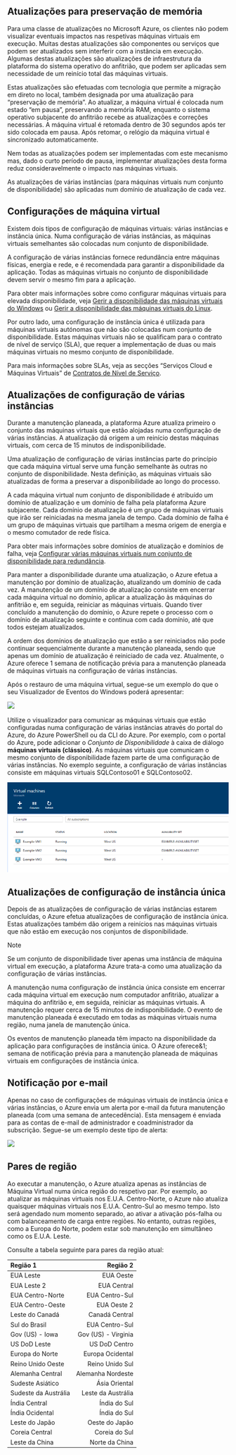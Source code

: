 

## <a name="memory-preserving-updates"></a>Atualizações para preservação de memória
Para uma classe de atualizações no Microsoft Azure, os clientes não podem visualizar eventuais impactos nas respetivas máquinas virtuais em execução. Muitas destas atualizações são componentes ou serviços que podem ser atualizados sem interferir com a instância em execução. Algumas destas atualizações são atualizações de infraestrutura da plataforma do sistema operativo do anfitrião, que podem ser aplicadas sem necessidade de um reinício total das máquinas virtuais.

Estas atualizações são efetuadas com tecnologia que permite a migração em direto no local, também designada por uma atualização para “preservação de memória”. Ao atualizar, a máquina virtual é colocada num estado “em pausa”, preservando a memória RAM, enquanto o sistema operativo subjacente do anfitrião recebe as atualizações e correções necessárias. A máquina virtual é retomada dentro de 30 segundos após ter sido colocada em pausa. Após retomar, o relógio da máquina virtual é sincronizado automaticamente.

Nem todas as atualizações podem ser implementadas com este mecanismo mas, dado o curto período de pausa, implementar atualizações desta forma reduz consideravelmente o impacto nas máquinas virtuais.

As atualizações de várias instâncias (para máquinas virtuais num conjunto de disponibilidade) são aplicadas num domínio de atualização de cada vez.  

## <a name="virtual-machine-configurations"></a>Configurações de máquina virtual
Existem dois tipos de configuração de máquinas virtuais: várias instâncias e instância única. Numa configuração de várias instâncias, as máquinas virtuais semelhantes são colocadas num conjunto de disponibilidade.

A configuração de várias instâncias fornece redundância entre máquinas físicas, energia e rede, e é recomendada para garantir a disponibilidade da aplicação. Todas as máquinas virtuais no conjunto de disponibilidade devem servir o mesmo fim para a aplicação.

Para obter mais informações sobre como configurar máquinas virtuais para elevada disponibilidade, veja [Gerir a disponibilidade das máquinas virtuais do Windows](../articles/virtual-machines/virtual-machines-windows-manage-availability.md?toc=%2fazure%2fvirtual-machines%2fwindows%2ftoc.json) ou [Gerir a disponibilidade das máquinas virtuais do Linux](../articles/virtual-machines/virtual-machines-linux-manage-availability.md?toc=%2fazure%2fvirtual-machines%2flinux%2ftoc.json).

Por outro lado, uma configuração de instância única é utilizada para máquinas virtuais autónomas que não são colocadas num conjunto de disponibilidade. Estas máquinas virtuais não se qualificam para o contrato de nível de serviço (SLA), que requer a implementação de duas ou mais máquinas virtuais no mesmo conjunto de disponibilidade.

Para mais informações sobre SLAs, veja as secções “Serviços Cloud e Máquinas Virtuais” de [Contratos de Nível de Serviço](https://azure.microsoft.com/support/legal/sla/).

## <a name="multi-instance-configuration-updates"></a>Atualizações de configuração de várias instâncias
Durante a manutenção planeada, a plataforma Azure atualiza primeiro o conjunto das máquinas virtuais que estão alojadas numa configuração de várias instâncias. A atualização dá origem a um reinício destas máquinas virtuais, com cerca de 15 minutos de indisponibilidade.

Uma atualização de configuração de várias instâncias parte do princípio que cada máquina virtual serve uma função semelhante às outras no conjunto de disponibilidade. Nesta definição, as máquinas virtuais são atualizadas de forma a preservar a disponibilidade ao longo do processo.

A cada máquina virtual num conjunto de disponibilidade é atribuído um domínio de atualização e um domínio de falha pela plataforma Azure subjacente. Cada domínio de atualização é um grupo de máquinas virtuais que irão ser reiniciadas na mesma janela de tempo. Cada domínio de falha é um grupo de máquinas virtuais que partilham a mesma origem de energia e o mesmo comutador de rede física.


Para obter mais informações sobre domínios de atualização e domínios de falha, veja [Configurar várias máquinas virtuais num conjunto de disponibilidade para redundância](../articles/virtual-machines/virtual-machines-windows-manage-availability.md#configure-multiple-virtual-machines-in-an-availability-set-for-redundancy).

Para manter a disponibilidade durante uma atualização, o Azure efetua a manutenção por domínio de atualização, atualizando um domínio de cada vez. A manutenção de um domínio de atualização consiste em encerrar cada máquina virtual no domínio, aplicar a atualização às máquinas do anfitrião e, em seguida, reiniciar as máquinas virtuais. Quando tiver concluído a manutenção do domínio, o Azure repete o processo com o domínio de atualização seguinte e continua com cada domínio, até que todos estejam atualizados.

A ordem dos domínios de atualização que estão a ser reiniciados não pode continuar sequencialmente durante a manutenção planeada, sendo que apenas um domínio de atualização é reiniciado de cada vez. Atualmente, o Azure oferece 1 semana de notificação prévia para a manutenção planeada de máquinas virtuais na configuração de várias instâncias.

Após o restauro de uma máquina virtual, segue-se um exemplo do que o seu Visualizador de Eventos do Windows poderá apresentar:

<!--Image reference-->
![][image2]


Utilize o visualizador para comunicar as máquinas virtuais que estão configuradas numa configuração de várias instâncias através do portal do Azure, do Azure PowerShell ou da CLI do Azure. Por exemplo, com o portal do Azure, pode adicionar o _Conjunto de Disponibilidade_ à caixa de diálogo **máquinas virtuais (clássico)**. As máquinas virtuais que comunicam o mesmo conjunto de disponibilidade fazem parte de uma configuração de várias instâncias. No exemplo seguinte, a configuração de várias instâncias consiste em máquinas virtuais SQLContoso01 e SQLContoso02.

<!--Image reference-->
  ![Vista (clássica) de máquinas virtuais a partir do portal do Azure][image4]

## <a name="single-instance-configuration-updates"></a>Atualizações de configuração de instância única
Depois de as atualizações de configuração de várias instâncias estarem concluídas, o Azure efetua atualizações de configuração de instância única. Estas atualizações também dão origem a reinícios nas máquinas virtuais que não estão em execução nos conjuntos de disponibilidade.

> [!NOTE]
> Se um conjunto de disponibilidade tiver apenas uma instância de máquina virtual em execução, a plataforma Azure trata-a como uma atualização da configuração de várias instâncias.
>

A manutenção numa configuração de instância única consiste em encerrar cada máquina virtual em execução num computador anfitrião, atualizar a máquina do anfitrião e, em seguida, reiniciar as máquinas virtuais. A manutenção requer cerca de 15 minutos de indisponibilidade. O evento de manutenção planeada é executado em todas as máquinas virtuais numa região, numa janela de manutenção única.


Os eventos de manutenção planeada têm impacto na disponibilidade da aplicação para configurações de instância única. O Azure oferece&1; semana de notificação prévia para a manutenção planeada de máquinas virtuais em configurações de instância única.

## <a name="email-notification"></a>Notificação por e-mail
Apenas no caso de configurações de máquinas virtuais de instância única e várias instâncias, o Azure envia um alerta por e-mail da futura manutenção planeada (com uma semana de antecedência). Esta mensagem é enviada para as contas de e-mail de administrador e coadministrador da subscrição. Segue-se um exemplo deste tipo de alerta:

<!--Image reference-->
![][image1]

## <a name="region-pairs"></a>Pares de região

Ao executar a manutenção, o Azure atualiza apenas as instâncias de Máquina Virtual numa única região do respetivo par. Por exemplo, ao atualizar as máquinas virtuais nos E.U.A. Centro-Norte, o Azure não atualiza quaisquer máquinas virtuais nos E.U.A. Centro-Sul ao mesmo tempo. Isto será agendado num momento separado, ao ativar a ativação pós-falha ou com balanceamento de carga entre regiões. No entanto, outras regiões, como a Europa do Norte, podem estar sob manutenção em simultâneo como os E.U.A. Leste.

Consulte a tabela seguinte para pares da região atual:

| Região 1 | Região 2 |
|:--- | ---:|
| EUA Leste |EUA Oeste |
| EUA Leste 2 |EUA Central |
| EUA Centro-Norte |EUA Centro-Sul |
| EUA Centro-Oeste |EUA Oeste 2 |
| Leste do Canadá |Canadá Central |
| Sul do Brasil |EUA Centro-Sul |
| Gov (US) - Iowa |Gov (US) - Virginia |
| US DoD Leste |US DoD Centro |
| Europa do Norte |Europa Ocidental |
| Reino Unido Oeste |Reino Unido Sul |
| Alemanha Central |Alemanha Nordeste |
| Sudeste Asiático |Ásia Oriental |
| Sudeste da Austrália |Leste da Austrália |
| Índia Central |Índia do Sul |
| Índia Ocidental |Índia do Sul |
| Leste do Japão |Oeste do Japão |
| Coreia Central |Coreia do Sul |
| Leste da China |Norte da China |


<!--Anchors-->
[image1]: ./media/virtual-machines-common-planned-maintenance/vmplanned1.png
[image2]: ./media/virtual-machines-common-planned-maintenance/EventViewerPostReboot.png
[image3]: ./media/virtual-machines-planned-maintenance/RegionPairs.PNG
[image4]: ./media/virtual-machines-common-planned-maintenance/availabilitysetexample.png


<!--Link references-->
[Virtual Machines Manage Availability]: ../articles/virtual-machines/virtual-machines-windows-hero-tutorial.md

[Understand planned versus unplanned maintenance]: ../articles/virtual-machines/virtual-machines-windows-manage-availability.md#Understand-planned-versus-unplanned-maintenance/
